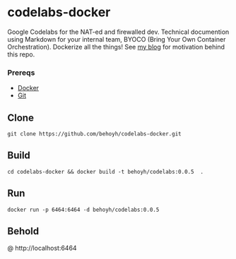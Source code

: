 # codelabs-docker

Google Codelabs for the NAT-ed and firewalled dev. Technical documention using Markdown for your internal team, BYOCO (Bring Your Own Container Orchestration).
Dockerize all the things! See [my blog](https://beshoyhanna.com/posts/BZf9BgGStHqUzavaWdtD) for motivation behind this repo.

### Prereqs

* [Docker](https://www.docker.com/products/docker-desktop) 
* [Git](https://git-scm.com/downloads) 

## Clone

`git clone https://github.com/behoyh/codelabs-docker.git`

## Build

`cd codelabs-docker && docker build -t behoyh/codelabs:0.0.5  .`


## Run

`docker run -p 6464:6464 -d behoyh/codelabs:0.0.5`


## Behold

@ http://localhost:6464
